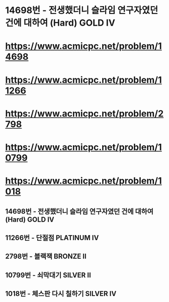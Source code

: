 # 14698번 - 전생했더니 슬라임 연구자였던 건에 대하여 (Hard) GOLD IV
# https://www.acmicpc.net/problem/14698
# https://www.acmicpc.net/problem/11266
# https://www.acmicpc.net/problem/2798
# https://www.acmicpc.net/problem/10799
# https://www.acmicpc.net/problem/1018
## 14698번 - 전생했더니 슬라임 연구자였던 건에 대하여 (Hard) GOLD IV
## 11266번 - 단절점 PLATINUM IV
## 2798번 - 블랙잭 BRONZE II
## 10799번 - 쇠막대기 SILVER II
## 1018번 - 체스판 다시 칠하기 SILVER IV

